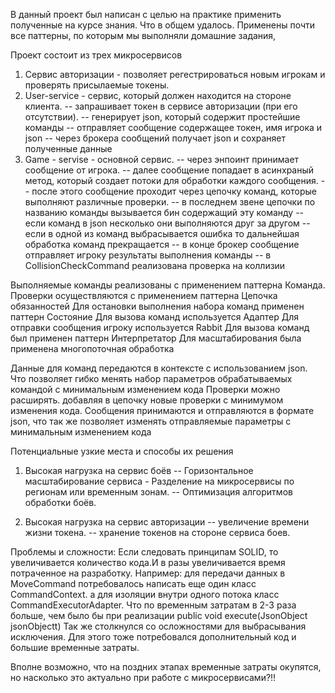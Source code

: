 В данный проект был написан с целью на практике применить полученные на курсе знания.
Что в общем удалось. Применены почти все паттерны, по которым мы выполняли домашние задания, 

Проект состоит из трех микросервисов
1. Сервис авторизации - позволяет регестрироваться новым игрокам и проверять присылаемые токены.
2. User-service - сервис, который должен находится на стороне клиента.
 -- запрашивает токен в сервисе авторизации (при его отсутствии).
 -- генерирует json, который содержит простейшие команды
 -- отправляет сообщение содержащее токен, имя игрока и json
 -- через брокера сообщений получает json и сохраняет полученные данные
3. Game - servise - основной сервис.
-- через энпоинт принимает сообщение от игрока.
-- далее сообщение попадает в асинхраный метод, который создает потоки для обработки каждого сообщения. 
-- после этого сообщение проходит через цепочку команд, которые выполняют различные проверки.
-- в последнем звене цепочки по названию команды вызывается бин содержащий эту команду
-- если команд в json несколько они выполняются друг за другом
-- если в одной из команд выбрасывается ошибка то дальнейшая обработка команд прекращается
-- в конце брокер сообщение отправляет игроку результаты выполнения команды
-- в CollisionCheckCommand реализована проверка на коллизии

Выполняемые команды реализованы с применением паттерна Команда.
Проверки осуществляются с применением паттерна Цепочка обязанностей
Для остановки выполнения набора команд применен паттерн Состояние
Для вызова команд используется Адаптер
Для отправки сообщения игроку используется Rabbit
Для вызова команд был применен паттерн Интерпретатор
Для масштабирования была применена многопоточная обработка

Данные для команд передаются в контексте с использованием json. Что позволяет гибко менять набор параметров обрабатываемых командой с минимальным изменением кода
Проверки можно расширять. добавляя в цепочку новые проверки с минимумом изменения кода.
Сообщения принимаются и отправляются в формате json, что так же позволяет изменять отправляемые параметры с минимальным изменением кода

Потенциальные узкие места и способы их решения

1. Высокая нагрузка на сервис боёв
   -- Горизонтальное масштабирование сервиса - Разделение на микросервисы по регионам или временным зонам.
   -- Оптимизация алгоритмов обработки боёв.

2. Высокая нагрузка на сервис авторизации
   -- увеличение времени жизни токена.
   -- хранение токенов на стороне сервиса боев. 

Проблемы и сложности:
Если следовать принципам SOLID, то увеличивается количество кода.И в разы увеличивается время потраченное на разработку.
Например: для передачи данных в MoveCommand потребовалось написать еще один класс CommandContext.
а для изоляции внутри одного потока класс CommandExecutorAdapter.
Что по временным затратам в 2-3 раза больше, чем было бы при реализации public void execute(JsonObject jsonObjectt)
Так же столкнулся со осложностями для выбрасывания исключения. Для этого тоже потребовался дополнительный код и большие временные затраты.

Вполне возможно, что на поздних этапах временные затраты окупятся, но насколько это актуально при работе с микросервисами?!!